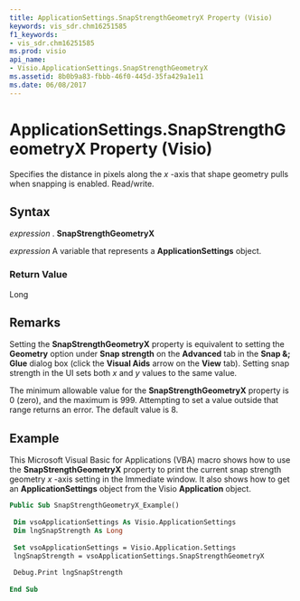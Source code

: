 ```yaml
---
title: ApplicationSettings.SnapStrengthGeometryX Property (Visio)
keywords: vis_sdr.chm16251585
f1_keywords:
- vis_sdr.chm16251585
ms.prod: visio
api_name:
- Visio.ApplicationSettings.SnapStrengthGeometryX
ms.assetid: 8b0b9a83-fbbb-46f0-445d-35fa429a1e11
ms.date: 06/08/2017
---
```



# ApplicationSettings.SnapStrengthGeometryX Property (Visio)

Specifies the distance in pixels along the  _x_ -axis that shape geometry pulls when snapping is enabled. Read/write.


## Syntax

 _expression_ . **SnapStrengthGeometryX**

 _expression_ A variable that represents a **ApplicationSettings** object.


### Return Value

Long


## Remarks

Setting the **SnapStrengthGeometryX** property is equivalent to setting the **Geometry** option under **Snap strength** on the **Advanced** tab in the **Snap &; Glue** dialog box (click the **Visual Aids** arrow on the **View** tab). Setting snap strength in the UI sets both _x_ and _y_ values to the same value.

The minimum allowable value for the **SnapStrengthGeometryX** property is 0 (zero), and the maximum is 999. Attempting to set a value outside that range returns an error. The default value is 8.


## Example

This Microsoft Visual Basic for Applications (VBA) macro shows how to use the **SnapStrengthGeometryX** property to print the current snap strength geometry _x_ -axis setting in the Immediate window. It also shows how to get an **ApplicationSettings** object from the Visio **Application** object.


```vb
Public Sub SnapStrengthGeometryX_Example() 
 
 Dim vsoApplicationSettings As Visio.ApplicationSettings 
 Dim lngSnapStrength As Long 
 
 Set vsoApplicationSettings = Visio.Application.Settings 
 lngSnapStrength = vsoApplicationSettings.SnapStrengthGeometryX 
 
 Debug.Print lngSnapStrength 
 
End Sub
```


